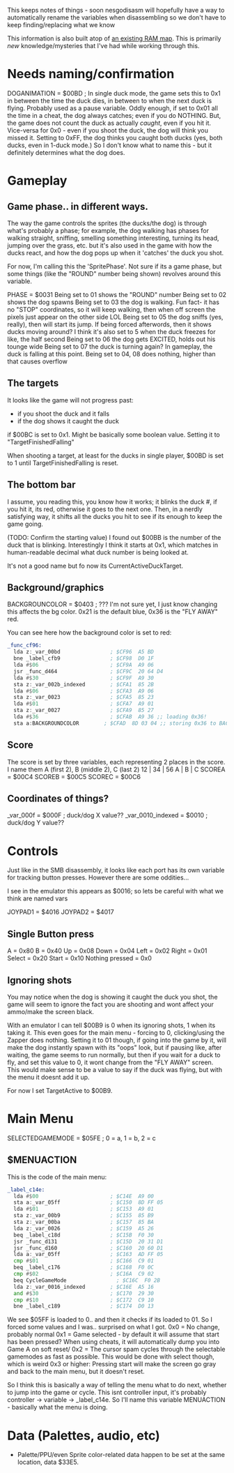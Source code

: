 This keeps notes of things - soon nesgodisasm will hopefully have a way to automatically rename the variables when disassembling so we don't have to keep finding/replacing what we know

This information is also built atop of [an existing RAM map](https://datacrystal.romhacking.net/wiki/Duck_Hunt:RAM_map). This is primarily *new* knowledge/mysteries that I've had while working through this.

# Needs naming/confirmation
DOGANIMATION = $00BD ; In single duck mode, the game sets this to 0x1 in between the time the duck dies, in between to when the next duck is flying. Probably used as a pause variable. Oddly enough, if set to 0x01 all the time in a cheat, the dog always catches; even if you do NOTHING. But, the game does not count the duck as actually *caught*, even if you hit it. Vice-versa for 0x0 - even if you shoot the duck, the dog will think you missed it. Setting to 0xFF, the dog thinks you caught both ducks (yes, both ducks, even in 1-duck mode.) So I don't know what to name this - but it definitely determines what the dog does.

# Gameplay

## Game phase.. in different ways.
The way the game controls the sprites (the ducks/the dog) is through what's probably a phase; for example, the dog walking has phases for walking straight, sniffing, smelling something interesting, turning its head, jumping over the grass, etc. but it's also used in the game with how the ducks react, and how the dog pops up when it 'catches' the duck you shot.

For now, I'm calling this the 'SpritePhase'. Not sure if its a game phase, but some things (like the "ROUND" number being shown) revolves around this variable.

PHASE = $0031
Being set to 01 shows the "ROUND" number
Being set to 02 shows the dog spawns
Being set to 03 the dog is walking. Fun fact- it has no "STOP" coordinates, so it will keep walking, then when off screen the pixels just appear on the other side LOL
Being set to 05 the dog sniffs (yes, really), then will start its jump. If being forced afterwords, then it shows ducks moving around? I think it's also set to 5 when the duck freezes for like, the half second
Being set to 06 the dog gets EXCITED, holds out his tounge wide
Being set to 07 the duck is turning again? In gameplay, the duck is falling at this point.
Being set to 04, 08 does nothing, higher than that causes overflow

## The targets
It looks like the game will not progress past:
- if you shoot the duck and it falls
- if the dog shows it caught the duck

if $00BC is set to 0x1. Might be basically some boolean value. Setting it to "TargetFinishedFalling"

When shooting a target, at least for the ducks in single player, $00BD is set to 1 until TargetFinishedFalling is reset.

## The bottom bar
I assume, you reading this, you know how it works; it blinks the duck #, if you hit it, its red, otherwise it goes to the next one. Then, in a nerdly satisfying way, it shifts all the ducks you hit to see if its enough to keep the game going.

(TODO: Confirm the starting value)
I found out $00BB is the number of the duck that is blinking. Interestingly I think it starts at 0x1, which matches in human-readable decimal what duck number is being looked at.

It's not a good name but fo now its CurrentActiveDuckTarget.

## Background/graphics
BACKGROUNCOLOR = $0403 ; ??? I'm not sure yet, I just know changing this affects the bg color. 0x21 is the default blue, 0x36 is the "FLY AWAY" red.

You can see here how the background color is set to red:
```asm
_func_cf96:
  lda z:_var_00bd                ; $CF96  A5 BD
  bne _label_cfb9                ; $CF98  D0 1F
  lda #$06                       ; $CF9A  A9 06
  jsr _func_d464                 ; $CF9C  20 64 D4
  lda #$30                       ; $CF9F  A9 30
  sta z:_var_002b_indexed        ; $CFA1  85 2B
  lda #$06                       ; $CFA3  A9 06
  sta z:_var_0023                ; $CFA5  85 23
  lda #$01                       ; $CFA7  A9 01
  sta z:_var_0027                ; $CFA9  85 27
  lda #$36                       ; $CFAB  A9 36 ;; loading 0x36!
  sta a:BACKGROUNDCOLOR        ; $CFAD  8D 03 04 ;; storing 0x36 to BACKGROUNDCOLOR unless im dumb at reading 6502 asm
```

## Score
The score is set by three variables, each representing 2 places in the score. I name them A (first 2), B (middle 2), C (last 2)
12 | 34 | 56
A  | B  | C
SCOREA = $00C4
SCOREB = $00C5
SCOREC = $00C6

## Coordinates of things?
_var_000f = $000F ; duck/dog X value??
_var_0010_indexed = $0010 ; duck/dog Y value??

# Controls
Just like in the SMB disassembly, it looks like each port has its own variable for tracking button presses. However there are some oddities...

I see in the emulator this appears as $0016; so lets be careful with what we think are named vars

JOYPAD1 = $4016
JOYPAD2 = $4017

## Single Button press
A = 0x80
B = 0x40
Up = 0x08
Down = 0x04
Left = 0x02
Right = 0x01
Select = 0x20
Start = 0x10
Nothing pressed = 0x0

## Ignoring shots
You may notice when the dog is showing it caught the duck you shot, the game will seem to ignore the fact you are shooting and wont affect your ammo/make the screen black.

With an emulator I can tell $00B9 is 0 when its ignoring shots, 1 when its taking it. This even goes for the main menu - forcing to 0, clicking/using the Zapper does nothing. Setting it to 01 though, if going into the game by it, will make the dog instantly spawn with its "oops" look, but if pausing like, after waiting, the game seems to run normally, but then if you wait for a duck to fly, and set this value to 0, it wont change from the "FLY AWAY" screen. This would make sense to be a value to say if the duck was flying, but with the menu it doesnt add it up.

For now I set TargetActive to $00B9.

# Main Menu
SELECTEDGAMEMODE = $05FE ; 0 = a, 1 = b, 2 = c

## $MENUACTION
This is the code of the main menu:
```asm
_label_c14e:
  lda #$00                       ; $C14E  A9 00
  sta a:_var_05ff                ; $C150  8D FF 05
  lda #$01                       ; $C153  A9 01
  sta z:_var_00b9                ; $C155  85 B9
  sta z:_var_00ba                ; $C157  85 BA
  lda z:_var_0026                ; $C159  A5 26
  beq _label_c18d                ; $C15B  F0 30
  jsr _func_d131                 ; $C15D  20 31 D1
  jsr _func_d160                 ; $C160  20 60 D1
  lda a:_var_05ff                ; $C163  AD FF 05
  cmp #$01                       ; $C166  C9 01
  beq _label_c176                ; $C168  F0 0C
  cmp #$02                       ; $C16A  C9 02
  beq CycleGameMode                ; $C16C  F0 2B
  lda z:_var_0016_indexed        ; $C16E  A5 16
  and #$30                       ; $C170  29 30
  cmp #$10                       ; $C172  C9 10
  bne _label_c189                ; $C174  D0 13
```
We see $05FF is loaded to 0.. and then it checks if its loaded to 01. So I forced some values and I was.. surprised on what I got.
0x0 = No change, probably normal
0x1 = Game selected - by default it will assume that start has been pressed? When using cheats, it will automatically dump you into Game A on soft reset/
0x2 = The cursor spam cycles through the selectable gamemodes as fast as possible. This would be done with select though, which is weird
0x3 or higher: Pressing start will make the screen go gray and back to the main menu, but it doesn't reset.

So I think this is basically a way of telling the menu what to do next, whether to jump into the game or cycle. This isnt controller input, it's probably controller -> variable -> _label_c14e. So I'll name this variable MENUACTION - basically what the menu is doing. 

# Data (Palettes, audio, etc)
- Palette/PPU/even Sprite color-related data happen to be set at the same location, data $33E5.
